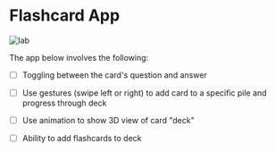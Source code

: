 # Flashcard App


![lab](https://github.com/codepath/ios102-lab4-swiftui/assets/145422935/5ec59d4d-de2d-42d5-9265-ff4d58745d76)

The app below involves the following: 

- [ ] Toggling between the card's question and answer
- [ ] Use gestures (swipe left or right) to add card to a specific pile and progress through deck
- [ ] Use animation to show 3D view of card "deck"
- [ ] Ability to add flashcards to deck

